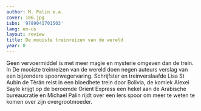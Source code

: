 ```yaml
---
author: M. Palin e.a.
cover: 106.jpg
isbn: '9789041701503'
lang: en-us
layout: review
title: De mooiste treinreizen van de wereld
year: 0
---
```

Geen vervoermiddel is met meer magie en mysterie omgeven dan de trein. In De mooiste treinreizen van de wereld doen negen auteurs verslag van een bijzondere spoorwegervaring. Schrijfster en treinverslaafde Lisa St Aubin de Tèrán reist in een bloedhete trein door Bolivia, de komiek Alexei Sayle krijgt op de beroemde Orient Express een hekel aan de Arabische bureaucratie en Michael Palin rijdt over een Iers spoor om meer te weten te komen over zijn overgrootmoeder.
